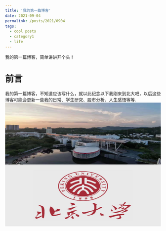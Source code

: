 ```yaml
---
title: '我的第一篇博客'
date: 2021-09-04
permalink: /posts/2021/0904
tags:
  - cool posts
  - category1
  - life
---
```

我的第一篇博客，简单讲讲开个头！

# 前言
我的第一篇博客，不知道应该写什么，就以此纪念以下我刚来到北大吧，以后这些博客可能会更新一些我的日常、学生研究、股市分析、人生感悟等等.
<br><img src='/images/pku1.jpg' title="Peking University" align=center width=750px height=200px >
<br><img src='/images/pkutitle.jfif' title="PKU LOGO" align=center width=750px height=200px >